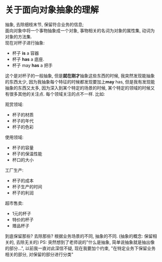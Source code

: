 ﻿# 关于面向对象抽象的理解

抽象, 去除细枝末节, 保留符合业务的信息;  
面向对象中将一个事物抽象成一个对象, 事物相关的名词为对象的属性集, 动词为对象的方法集.  
现在对杯子进行抽象:  
* 杯子 **is** a 容器
* 杯子 **has** a 底座.
* 杯子 may **has** a 把手 

这个是对杯子的一般抽象, 但是**就在刚才**抽象这些东西的时候, 我突然发现能抽象的东西太少, 因为我抽象每个特征的时候都发现要加上**may** has, 但是我有发现能抽象的东西又太多, 因为深入到某个特定的场景的时候, 某个特定的领域的时候又有很多其他的关注点. 每个领域关注的点不一样. 比如:  

观赏领域:
* 杯子的材质
* 杯子的年代
* 杯子的色彩

使用领域:
* 杯子的容量
* 杯子的保温性能
* 杯口的大小

工厂生产:
* 杯子的成本
* 杯子生产的时间
* 杯子的利润

超市售卖:
* 1元的杯子
* 特价的杯子
* 赠品杯子

到底保留那些? 去除那些? 根据业务场景的不同, 抽象的不同. (抽象的概念: 保留相关的, 去除无关的) PS: 突然想到了老师说的"什么是抽象, 简单说抽象就是抽出像的部分...", 以前我一直对此深信不疑, 现在我要加个约束, "在特定业务下保留业务相关的部分, 对保留的部分进行分类"